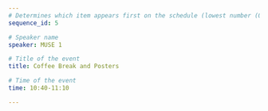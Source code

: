 ```yaml
---
# Determines which item appears first on the schedule (lowest number (0) appears first)
sequence_id: 5

# Speaker name
speaker: MUSE 1

# Title of the event
title: Coffee Break and Posters

# Time of the event
time: 10:40-11:10

---
```

